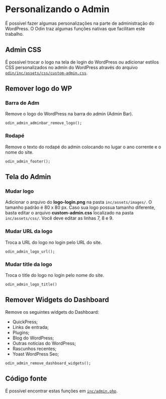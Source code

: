 # Personalizando o Admin

É possível fazer algumas personalizações na parte de administração do WordPress. O Odin traz algumas funções nativas que facilitam este trabalho.

## Admin CSS

É possível trocar o logo na tela de login do WordPress ou adicionar estilos CSS personalizados no admin do WordPress através do arquivo [`odin/inc/assets/css/custom-admin.css`](https://github.com/wpbrasil/odin/blob/master/inc/assets/css/custom-admin.css).

## Remover logo do WP

### Barra de Adm

Remove o logo do WordPress na barra do admin (Admin Bar).

`odin_admin_adminbar_remove_logo();`

### Rodapé

Remove o texto do rodapé do admin colocando no lugar o ano corrente e o nome do site.

`odin_admin_footer();`

## Tela do Admin

### Mudar logo

Adicionar o arquivo do **logo-login.png** na pasta `inc/assets/images/`. O tamanho padrão é 80 x 80 px. Caso sua logo possua tamanho diferente, basta editar o arquivo **custom-admin.css** localizado na pasta `inc/assets/css/`. Você deve editar as linhas 7, 8 e 9.

### Mudar URL da logo

Troca a URL do logo no login pelo URL do site.

`odin_admin_logo_url();`

### Mudar title da logo

Troca o title do logo no login pelo nome do site.

`odin_admin_logo_title()`

## Remover Widgets do Dashboard

Remove os seguintes widgets do Dashboard:

- QuickPress;
- Links de entrada;
- Plugins;
- Blog do WordPress;
- Outras notícias do WordPress;
- Rascunhos recentes;
- Yoast WordPress Seo;

`odin_admin_remove_dashboard_widgets();`

## Código fonte

É possível encontrar estas funções em [`inc/admin.php`](https://github.com/wpbrasil/odin/blob/master/inc/admin.php).
